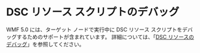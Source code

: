 # <a name="dsc-resource-script-debugging"></a>DSC リソース スクリプトのデバッグ

WMF 5.0 には、ターゲット ノードで実行中に DSC リソース スクリプトをデバッグするためのサポートが含まれています。
詳細については、「[DSC リソースのデバッグ](https://msdn.microsoft.com/powershell/dsc/debugresource)」を参照してください。
